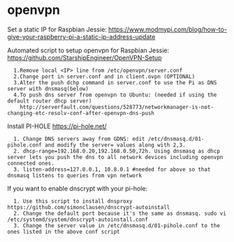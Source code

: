 # openvpn

Set a static IP for Raspbian Jessie: https://www.modmypi.com/blog/how-to-give-your-raspberry-pi-a-static-ip-address-update

Automated script to setup openvpn for Raspbian Jessie: https://github.com/StarshipEngineer/OpenVPN-Setup
  
      1.Remove local <IP> line from /etc/openvpn/server.conf
      2.Change port in server.conf and in client.ovpn (OPTIONAL)
      3.Alter the push dchp command in server.conf to use the Pi as DNS server with dnsmasq(below)
      4.To push dns server from openvpn to Ubuntu: (needed if using the default router dhcp server)          
        http://serverfault.com/questions/528773/networkmanager-is-not-changing-etc-resolv-conf-after-openvpn-dns-push
      
Install PI-HOLE https://pi-hole.net/
      
      1. Change DNS servers away from GDNS: edit /etc/dnsmasq.d/01-pihole.conf and modify the server= values along with 2,3.
      2. dhcp-range=192.168.0.20,192.168.0.50,72h. Using dnsmasq as dhcp server lets you push the dns to all network devices including openvpn connected ones.
      3. listen-address=127.0.0.1, 10.8.0.1 #needed for above so that dnsmasq listens to queries from vpn network
      

If you want to enable dnscrypt with your pi-hole:

      1. Use this script to install dnsproxy https://github.com/simonclausen/dnscrypt-autoinstall
      2. Change the default port because it's the same as dnsmasq. sudo vi /etc/systemd/system/dnscrypt-autoinstall.conf
      3. Change the server value in /etc/dnsmasq.d/01-pihole.conf to the ones listed in the above conf script





